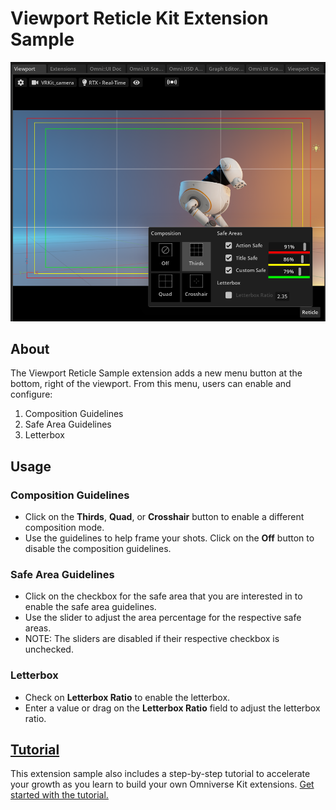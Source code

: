 # Viewport Reticle Kit Extension Sample 
![Camera Reticle Preview](../data/preview.png)

## About

The Viewport Reticle Sample extension adds a new menu button at the bottom, right of the viewport. From this menu, users can enable and configure:
1. Composition Guidelines
2. Safe Area Guidelines
3. Letterbox

## Usage
### Composition Guidelines
* Click on the **Thirds**, **Quad**, or **Crosshair** button to enable a different composition mode. 
* Use the guidelines to help frame your shots. Click on the **Off** button to disable the composition guidelines.

### Safe Area Guidelines
* Click on the checkbox for the safe area that you are interested in to enable the safe area guidelines.
* Use the slider to adjust the area percentage for the respective safe areas.
* NOTE: The sliders are disabled if their respective checkbox is unchecked.

### Letterbox
* Check on **Letterbox Ratio** to enable the letterbox.
* Enter a value or drag on the **Letterbox Ratio** field to adjust the letterbox ratio.

## [Tutorial](../../../tutorial/tutorial.md)
This extension sample also includes a step-by-step tutorial to accelerate your growth as you learn to build your own
Omniverse Kit extensions. [Get started with the tutorial.](../../../tutorial/tutorial.md)